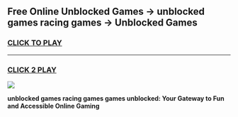 
## Free Online Unblocked Games → unblocked games racing games → Unblocked Games
<h3>
<a href="https://premium.freeplayer.one?title=unblocked_games_racing_games&ref=21F">CLICK TO PLAY</a></h3>
<hr>

<h3>
<a href="https://premium.freeplayer.one?title=unblocked_games_racing_games&ref=21F">CLICK 2 PLAY</a>
  
</h3>

<a href="https://premium.freeplayer.one?title=unblocked_games_racing_games&ref=21F/"><img src="https://clearcache.store/games.png"></a>


**unblocked games racing games games unblocked: Your Gateway to Fun and Accessible Online Gaming**
